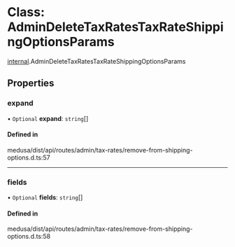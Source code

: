 # Class: AdminDeleteTaxRatesTaxRateShippingOptionsParams

[internal](../modules/internal-25.md).AdminDeleteTaxRatesTaxRateShippingOptionsParams

## Properties

### expand

• `Optional` **expand**: `string`[]

#### Defined in

medusa/dist/api/routes/admin/tax-rates/remove-from-shipping-options.d.ts:57

___

### fields

• `Optional` **fields**: `string`[]

#### Defined in

medusa/dist/api/routes/admin/tax-rates/remove-from-shipping-options.d.ts:58
